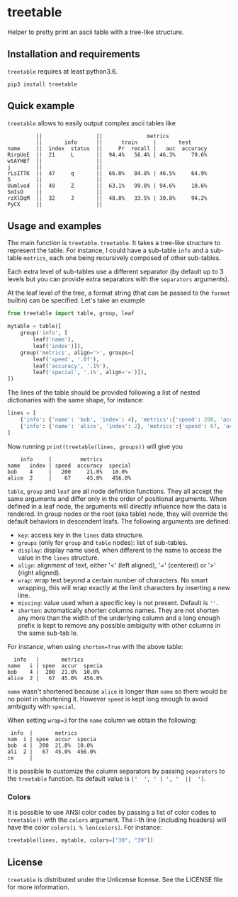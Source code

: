 # treetable

Helper to pretty print an ascii table with a tree-like structure.

## Installation and requirements

`treetable` requires at least python3.6.
```
pip3 install treetable
```


## Quick example

`treetable` allows to easily output complex ascii tables like

```
         ||                 ||              metrics
         ||       info      ||      train     |       test
name     ||  index  status  ||     Pr  recall |   auc  accuracy
RirpUoE  ||  21     L       ||  94.4%   56.4% | 46.3%     79.6%
wtAYHBf  ||                 ||
j        ||                 ||
rLsITTK  ||  47     q       ||  66.0%   84.8% | 46.5%     64.9%
S        ||                 ||
Uumlvod  ||  49     Z       ||  63.1%   99.8% | 94.6%     10.6%
SmIsO    ||                 ||
rzXlDqM  ||  32     J       ||  48.8%   33.5% | 30.8%     94.2%
PyCX     ||                 ||
```

## Usage and examples

The main function is `treetable.treetable`. It takes a tree-like structure
to represent the table. For instance, I could have a sub-table `info` and
a sub-table `metrics`, each one being recursively composed of other sub-tables.

Each extra level of sub-tables use a different separator (by default up to 3
levels but you can provide extra separators with the `separators` arguments).

At the leaf level of the tree, a format string (that can be passed to the
`format` builtin) can be specified. Let's take an example

```python
from treetable import table, group, leaf

mytable = table([
    group('info', [
        leaf('name'),
        leaf('index')]),
    group('metrics', align='>', groups=[
        leaf('speed', '.0f'),
        leaf('accuracy', '.1%'),
        leaf('special', '.1%', align='=')]),
])
```

The lines of the table should be provided following a list of nested
dictionaries with the same shape, for instance:

```python
lines = [
    {'info': {'name': 'bob', 'index': 4}, 'metrics':{'speed': 200, 'accuracy': 0.21, 'special': 0.1}},
    {'info': {'name': 'alice', 'index': 2}, 'metrics':{'speed': 67, 'accuracy': 0.45, 'special': 4.56}},
]
```

Now running `print(treetable(lines, groups))` will give you

```
    info     |         metrics
name   index | speed  accuracy  special
bob    4     |   200     21.0%   10.0%
alice  2     |    67     45.0%   456.0%
```

`table`, `group` and `leaf` are all node definition functions. They all
accept the same arguments and differ only in the order of positional arguments.
When defined in a leaf node, the arguments will directly influence
how the data is rendered. In group nodes or the root (aka table) node,
they will override the default behaviors in descendent leafs. The following
arguments are defined:
- `key`: access key in the `lines` data structure.
- `groups` (only for `group` and `table` nodes): list of sub-tables.
- `display`: display name used, when different to the name to access
    the value in the `lines` structure.
- `align`: alignment of text, either '<' (left aligned), '=' (centered) or
    '>' (right aligned).
- `wrap`: wrap text beyond a certain number of characters. No smart wrapping,
    this will wrap exactly at the limit characters by inserting a new line.
- `missing`: value used when a specific key is not present. Default
    is `''`.
- `shorten`: automatically shorten columns names. They are not shorten
    any more than the width of the underlying column and a long enough prefix
    is kept to remove any possible ambiguity with other columns in the same
    sub-tab le.


For instance, when using `shorten=True` with the above table:
```
  info   |       metrics
name   i | spee  accur  specia
bob    4 |  200  21.0%  10.0%
alice  2 |   67  45.0%  456.0%
```

`name` wasn't shortened because `alice` is longer than `name` so there would
be no point in shortening it. However `speed` is kept long enough
to avoid ambiguity with `special`.

When setting `wrap=3` for the `name` column we obtain the following:
```
 info  |       metrics
nam  i | spee  accur  specia
bob  4 |  200  21.0%  10.0%
ali  2 |   67  45.0%  456.0%
ce     |
```

It is possible to customize the column separators by passing
`separators` to the `treetable` function. Its default value is
`['  ', ' | ', '  ||  ']`.


### Colors

It is possible to use ANSI color codes by passing a list of color codes to `treetable()` with the `colors` argument.
The i-th line (including headers) will have the color `colors[i % len(colors]`. For instance:

```python
treetable(lines, mytable, colors=["30", "39"])
```


## License

`treetable` is distributed under the Unlicense license.
See the LICENSE file for more information.
